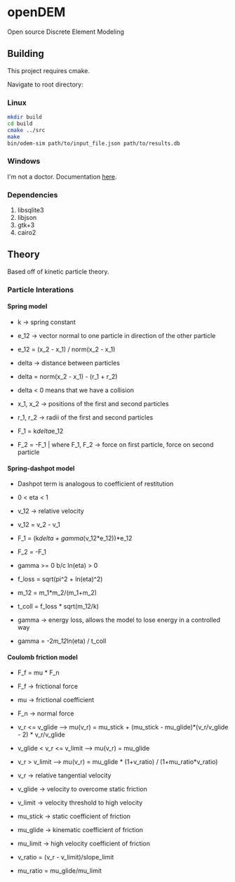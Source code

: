 # openDEM

Open source Discrete Element Modeling

## Building

This project requires cmake.

Navigate to root directory:

### Linux
```bash
mkdir build
cd build
cmake ../src
make
bin/odem-sim path/to/input_file.json path/to/results.db
```

### Windows
I'm not a doctor. Documentation [here](http://www.cmake.org/cmake/help/runningcmake.html).

### Dependencies
1. libsqlite3
2. libjson
3. gtk+3
4. cairo2

## Theory

Based off of kinetic particle theory.

### Particle Interations

#### Spring model

* k -> spring constant
* e_12 -> vector normal to one particle in direction of the other particle
* e_12 = (x_2 - x_1) / norm(x_2 - x_1)

* delta -> distance between particles
* delta = norm(x_2 - x_1) - (r_1 + r_2)
* delta < 0 means that we have a collision

* x_1, x_2 -> positions of the first and second particles
* r_1, r_2 -> radii of the first and second particles

* F_1 = k*delta*e_12
* F_2 = -F_1
| where F_1, F_2 -> force on first particle, force on second particle

#### Spring-dashpot model
* Dashpot term is analogous to coefficient of restitution
* 0 < eta < 1

* v_12 -> relative velocity
* v_12 = v_2 - v_1

* F_1 = (k*delta + gamma*(v_12*e_12))*e_12
* F_2 = -F_1
* gamma >= 0 b/c ln(eta) > 0

* f_loss = sqrt(pi^2 + ln(eta)^2)
* m_12 = m_1*m_2/(m_1+m_2)
* t_coll = f_loss * sqrt(m_12/k)

* gamma -> energy loss, allows the model to lose energy in a controlled way
* gamma = -2*m_12*ln(eta) / t_coll

#### Coulomb friction model
* F_f = mu * F_n
* F_f -> frictional force
* mu -> frictional coefficient
* F_n -> normal force

* v_r <= v_glide --> mu(v_r) = mu_stick + (mu_stick - mu_glide)*(v_r/v_glide - 2) * v_r/v_glide
* v_glide < v_r <= v_limit --> mu(v_r) = mu_glide
* v_r > v_limit --> mu(v_r) = mu_glide * (1+v_ratio) / (1+mu_ratio*v_ratio)

* v_r -> relative tangential velocity
* v_glide -> velocity to overcome static friction
* v_limit -> velocity threshold to high velocity
* mu_stick -> static coefficient of friction
* mu_glide -> kinematic coefficient of friction
* mu_limit -> high velocity coefficient of friction

* v_ratio = (v_r - v_limit)/slope_limit
* mu_ratio = mu_glide/mu_limit
